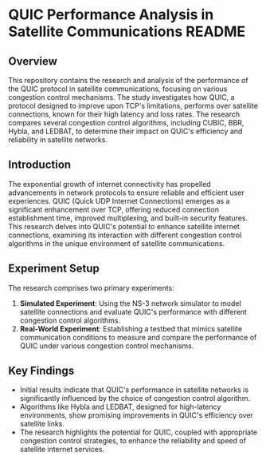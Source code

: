 # QUIC Performance Analysis in Satellite Communications README

## Overview

This repository contains the research and analysis of the performance of the QUIC protocol in satellite communications, focusing on various congestion control mechanisms. The study investigates how QUIC, a protocol designed to improve upon TCP's limitations, performs over satellite connections, known for their high latency and loss rates. The research compares several congestion control algorithms, including CUBIC, BBR, Hybla, and LEDBAT, to determine their impact on QUIC's efficiency and reliability in satellite networks.

## Introduction

The exponential growth of internet connectivity has propelled advancements in network protocols to ensure reliable and efficient user experiences. QUIC (Quick UDP Internet Connections) emerges as a significant enhancement over TCP, offering reduced connection establishment time, improved multiplexing, and built-in security features. This research delves into QUIC's potential to enhance satellite internet connections, examining its interaction with different congestion control algorithms in the unique environment of satellite communications.

<!-- ## Repository Structure

- `/docs` - Documentation and papers related to QUIC and its performance in various network settings.
- `/src` - Source code for simulation and real-world testbed experiments.
- `/results` - Collected data and analysis results from the conducted experiments.
- `/tools` - Utilities and scripts used for setting up experiments and analyzing data. -->

## Experiment Setup

The research comprises two primary experiments:

1. **Simulated Experiment**: Using the NS-3 network simulator to model satellite connections and evaluate QUIC's performance with different congestion control algorithms.
2. **Real-World Experiment**: Establishing a testbed that mimics satellite communication conditions to measure and compare the performance of QUIC under various congestion control mechanisms.

## Key Findings

- Initial results indicate that QUIC's performance in satellite networks is significantly influenced by the choice of congestion control algorithm.
- Algorithms like Hybla and LEDBAT, designed for high-latency environments, show promising improvements in QUIC's efficiency over satellite links.
- The research highlights the potential for QUIC, coupled with appropriate congestion control strategies, to enhance the reliability and speed of satellite internet services.

<!-- ## How to Use This Repository

- To replicate the experiments, follow the setup instructions in `/docs/setup.md`.
- The source code for the simulation and testbed experiments can be found in `/src`.
- Analyzed data and results are available in `/results` for further exploration and comparison.

## Contributing

We welcome contributions from the research community. Whether it's adding new congestion control algorithms, enhancing simulation models, or providing insights into the data, your input is valuable. Please refer to `CONTRIBUTING.md` for more details on how to contribute. -->
<!-- 
## License

This project is licensed under the MIT License - see the `LICENSE.md` file for details.

## Acknowledgments

This research was conducted at the University of Connecticut's School of Computing. We extend our gratitude to all collaborators and contributors who have provided insights, feedback, and support throughout this study.

For more information or to get involved, please contact the primary authors through the provided email addresses in the publication. -->


